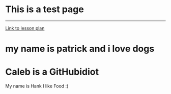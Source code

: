 # This is a test page
___________
[Link to lesson plan](https://cyberpatriot.stacyclements.com/lesson.html)


my name is patrick and i love dogs
=======

Caleb is a GitHubidiot
=======

My name is Hank I like Food :) 

